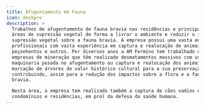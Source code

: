 ```yaml
---
title: Afugentamento de Fauna
icon: deskpro
description: >
  Trabalhos de afugentamento de fauna bravia nas residências e principalmente em
  áreas de supressão vegetal de forma a livrar o ambiente e reduzir o impacto da
  supressão vegetal sobre a fauna bravia. A empresa possui uma vasta equipa de
  profissionais com vasta experiência em captura e realocação de animais
  peçonhentos e outros. Por diversos anos a AM Fermino tem trabalhado com as
  empresas de mineração que têm realizado desmatamentos massivos com uso de
  maquinaria pesada no afugentamento ou captura e realocação dos animais e
  marcação de árvores de valor histórico cultural para a sua preservação,
  contribuindo, assim para a redução dos impactos sobre a flora e a fauna
  bravia.

  Nesta área, a empresa tem realizado também a captura de cães vadios em
  condomínios e residências, em prol da defesa da saúde humana.
---
```


